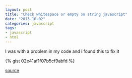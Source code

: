 ```yaml
---
layout: post
title: "Check whitespace or empty on string javascript"
date: "2013-10-02"
categories: javascript
tags:
- javascript
- html
---
```


I was with a problem in my code and i found this to fix it

{% gist 02e41af1f07b5cf9abfd %}


[source](http://stackoverflow.com/questions/2031085/how-can-i-check-if-string-contains-characters-whitespace-not-just-whitespace)
